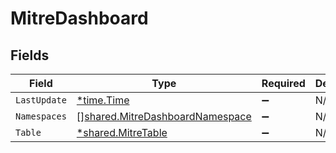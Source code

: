 # MitreDashboard


## Fields

| Field                                                                                     | Type                                                                                      | Required                                                                                  | Description                                                                               |
| ----------------------------------------------------------------------------------------- | ----------------------------------------------------------------------------------------- | ----------------------------------------------------------------------------------------- | ----------------------------------------------------------------------------------------- |
| `LastUpdate`                                                                              | [*time.Time](https://pkg.go.dev/time#Time)                                                | :heavy_minus_sign:                                                                        | N/A                                                                                       |
| `Namespaces`                                                                              | [][shared.MitreDashboardNamespace](../../../pkg/models/shared/mitredashboardnamespace.md) | :heavy_minus_sign:                                                                        | N/A                                                                                       |
| `Table`                                                                                   | [*shared.MitreTable](../../../pkg/models/shared/mitretable.md)                            | :heavy_minus_sign:                                                                        | N/A                                                                                       |